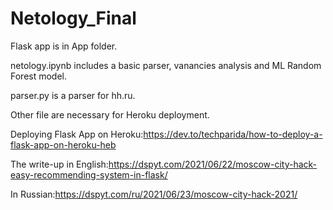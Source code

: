 # Netology_Final

Flask app is in App folder.


netology.ipynb includes a basic parser, vanancies analysis and ML Random Forest model.


parser.py is a parser for hh.ru.


Other file are necessary for Heroku deployment.


Deploying Flask App on Heroku:https://dev.to/techparida/how-to-deploy-a-flask-app-on-heroku-heb


The write-up in English:https://dspyt.com/2021/06/22/moscow-city-hack-easy-recommending-system-in-flask/

In Russian:https://dspyt.com/ru/2021/06/23/moscow-city-hack-2021/
